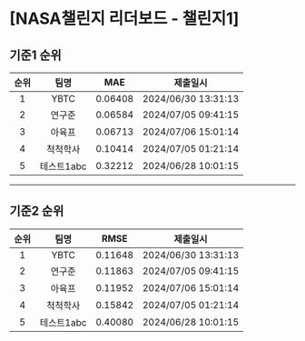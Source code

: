 # [NASA챌린지 리더보드 - 챌린지1]
## 기준1 순위
| 순위 | 팀명 | MAE | 제출일시 |
|:----:|:----:|:-----:|:----:|
| 1 | YBTC | 0.06408 | 2024/06/30 13:31:13 |
| 2 | 연구준 | 0.06584 | 2024/07/05 09:41:15 |
| 3 | 아육프 | 0.06713 | 2024/07/06 15:01:14 |
| 4 | 척척학사 | 0.10414 | 2024/07/05 01:21:14 |
| 5 | 테스트1abc | 0.32212 | 2024/06/28 10:01:15 |
___
## 기준2 순위
| 순위 | 팀명 | RMSE | 제출일시 |
|:----:|:----:|:-----:|:----:|
| 1 | YBTC | 0.11648 | 2024/06/30 13:31:13 |
| 2 | 연구준 | 0.11863 | 2024/07/05 09:41:15 |
| 3 | 아육프 | 0.11952 | 2024/07/06 15:01:14 |
| 4 | 척척학사 | 0.15842 | 2024/07/05 01:21:14 |
| 5 | 테스트1abc | 0.40080 | 2024/06/28 10:01:15 |
